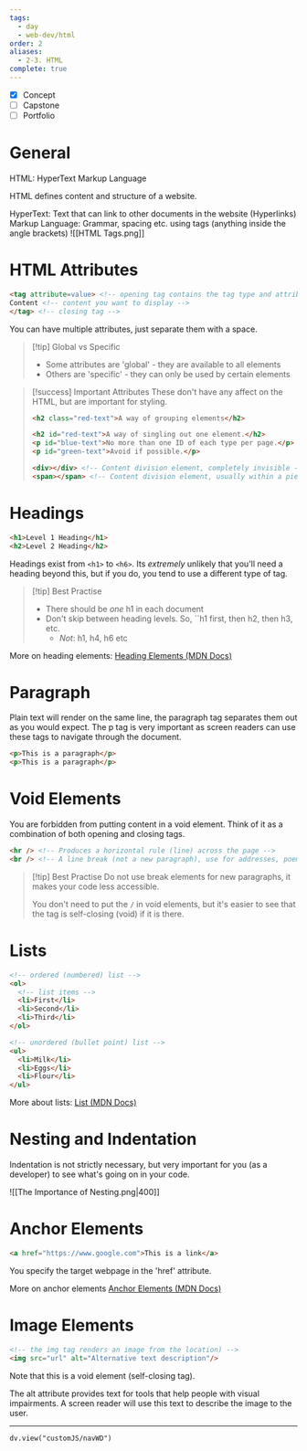 ```yaml
---
tags:
  - day
  - web-dev/html
order: 2
aliases:
  - 2-3. HTML
complete: true
---
```

- [x] Concept
- [ ] Capstone
- [ ] Portfolio

# General

HTML: HyperText Markup Language

HTML defines content and structure of a website.

HyperText: Text that can link to other documents in the website (Hyperlinks)
Markup Language: Grammar, spacing etc. using tags (anything inside the angle brackets)
![[HTML Tags.png]]

# HTML Attributes

```html
<tag attribute=value> <!-- opening tag contains the tag type and attributes -->
Content <!-- content you want to display -->
</tag> <!-- closing tag -->
```

You can have multiple attributes, just separate them with a space.

> [!tip] Global vs Specific
> - Some attributes are 'global' - they are available to all elements
> - Others are 'specific' - they can only be used by certain elements


> [!success] Important Attributes
> These don't have any affect on the HTML, but are important for styling.
> 
> ```html
> <h2 class="red-text">A way of grouping elements</h2>
> 
> <h2 id="red-text">A way of singling out one element.</h2>
> <p id="blue-text">No more than one ID of each type per page.</p>
> <p id="green-text">Avoid if possible.</p>
>
> <div></div> <!-- Content division element, completely invisible -->
> <span></span> <!-- Content division element, usually within a piece of text -->
> ```

# Headings

```html
<h1>Level 1 Heading</h1>
<h2>Level 2 Heading</h2>
```

Headings exist from `<h1>` to `<h6>`. Its *extremely* unlikely that you'll need a heading beyond this, but if you do, you tend to use a different type of tag.


> [!tip] Best Practise
> - There should be *one* h1 in each document
> - Don't skip between heading levels. So, ``h1 first, then h2, then h3, etc. 
> 	- *Not*: h1, h4, h6 etc

More on heading elements: [Heading Elements (MDN Docs)](https://developer.mozilla.org/en-US/docs/Web/HTML/Element/Heading_Elements)

# Paragraph
Plain text will render on the same line, the paragraph tag separates them out as you would expect. The p tag is very important as screen readers can use these tags to navigate through the document.

```html
<p>This is a paragraph</p>
<p>This is a paragraph</p>
```

# Void Elements
You are forbidden from putting content in a void element. Think of it as a combination of both opening and closing tags.

```html
<hr /> <!-- Produces a horizontal rule (line) across the page -->
<br /> <!-- A line break (not a new paragraph), use for addresses, poem etc -->
```


> [!tip] Best Practise
> Do not use break elements for new paragraphs, it makes your code less accessible.
> 
> You don't need to put the `/` in void elements, but it's easier to see that the tag is self-closing (void) if it is there.

# Lists

```html
<!-- ordered (numbered) list -->
<ol> 
  <!-- list items -->
  <li>First</li>
  <li>Second</li>
  <li>Third</li>
</ol>

<!-- unordered (bullet point) list -->
<ul>
  <li>Milk</li>
  <li>Eggs</li>
  <li>Flour</li>
</ul>

```

More about lists: [List (MDN Docs)](https://developer.mozilla.org/en-US/docs/Web/HTML/Element/li)

# Nesting and Indentation

Indentation is not strictly necessary, but very important for you (as a developer) to see what's going on in your code.

![[The Importance of Nesting.png|400]]

# Anchor Elements

```html
<a href="https://www.google.com">This is a link</a>
```

You specify the target webpage in the 'href' attribute.

More on anchor elements [Anchor Elements (MDN Docs)](https://developer.mozilla.org/en-US/docs/Web/HTML/Element/a)

# Image Elements 

```html
<!-- the img tag renders an image from the location) -->
<img src="url" alt="Alternative text description"/>
```

Note that this is a void element (self-closing tag).

The alt attribute provides text for tools that help people with visual impairments. A screen reader will use this text to describe the image to the user.

<hr />

```dataviewjs
dv.view("customJS/navWD")
```